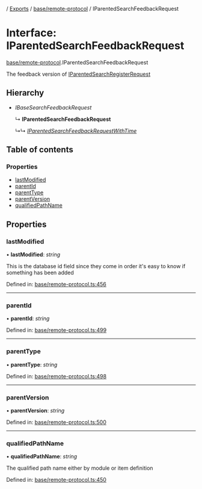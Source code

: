 [](../README.md) / [Exports](../modules.md) / [base/remote-protocol](../modules/base_remote_protocol.md) / IParentedSearchFeedbackRequest

# Interface: IParentedSearchFeedbackRequest

[base/remote-protocol](../modules/base_remote_protocol.md).IParentedSearchFeedbackRequest

The feedback version of [IParentedSearchRegisterRequest](base_remote_protocol.iparentedsearchregisterrequest.md)

## Hierarchy

* *IBaseSearchFeedbackRequest*

  ↳ **IParentedSearchFeedbackRequest**

  ↳↳ [*IParentedSearchFeedbackRequestWithTime*](client_internal_testing.iparentedsearchfeedbackrequestwithtime.md)

## Table of contents

### Properties

- [lastModified](base_remote_protocol.iparentedsearchfeedbackrequest.md#lastmodified)
- [parentId](base_remote_protocol.iparentedsearchfeedbackrequest.md#parentid)
- [parentType](base_remote_protocol.iparentedsearchfeedbackrequest.md#parenttype)
- [parentVersion](base_remote_protocol.iparentedsearchfeedbackrequest.md#parentversion)
- [qualifiedPathName](base_remote_protocol.iparentedsearchfeedbackrequest.md#qualifiedpathname)

## Properties

### lastModified

• **lastModified**: *string*

This is the database id field
since they come in order it's easy to know if
something has been added

Defined in: [base/remote-protocol.ts:456](https://github.com/onzag/itemize/blob/28218320/base/remote-protocol.ts#L456)

___

### parentId

• **parentId**: *string*

Defined in: [base/remote-protocol.ts:499](https://github.com/onzag/itemize/blob/28218320/base/remote-protocol.ts#L499)

___

### parentType

• **parentType**: *string*

Defined in: [base/remote-protocol.ts:498](https://github.com/onzag/itemize/blob/28218320/base/remote-protocol.ts#L498)

___

### parentVersion

• **parentVersion**: *string*

Defined in: [base/remote-protocol.ts:500](https://github.com/onzag/itemize/blob/28218320/base/remote-protocol.ts#L500)

___

### qualifiedPathName

• **qualifiedPathName**: *string*

The qualified path name either by module
or item definition

Defined in: [base/remote-protocol.ts:450](https://github.com/onzag/itemize/blob/28218320/base/remote-protocol.ts#L450)
